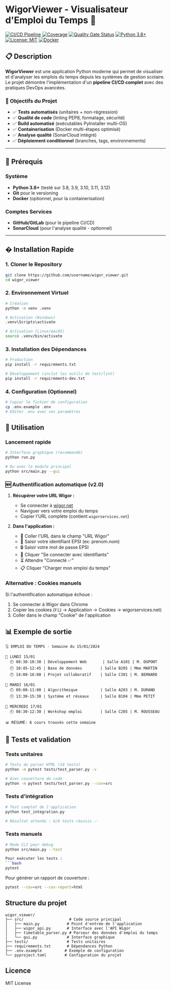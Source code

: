 # WigorViewer - Visualisateur d'Emploi du Temps 📅

[![CI/CD Pipeline](https://github.com/username/wigor_viewer/actions/workflows/ci.yml/badge.svg)](https://github.com/username/wigor_viewer/actions/workflows/ci.yml)
[![Coverage](https://img.shields.io/badge/coverage-85%25-brightgreen)](https://github.com/username/wigor_viewer/actions)
[![Quality Gate Status](https://sonarcloud.io/api/project_badges/measure?project=ZahamIzaz_emploi_temps_cicd&metric=alert_status)](https://sonarcloud.io/dashboard?id=ZahamIzaz_emploi_temps_cicd)
[![Python 3.8+](https://img.shields.io/badge/python-3.8+-blue.svg)](https://www.python.org/downloads/)
[![License: MIT](https://img.shields.io/badge/License-MIT-yellow.svg)](https://opensource.org/licenses/MIT)
[![Docker](https://img.shields.io/badge/docker-available-blue)](https://hub.docker.com/r/username/wigor-viewer)

## 📋 Description

**WigorViewer** est une application Python moderne qui permet de visualiser et d'analyser les emplois du temps depuis les systèmes de gestion scolaire. Le projet démontre l'implémentation d'un **pipeline CI/CD complet** avec des pratiques DevOps avancées.

### 🎯 Objectifs du Projet
- ✅ **Tests automatisés** (unitaires + non-régression)
- ✅ **Qualité de code** (linting PEP8, formatage, sécurité)
- ✅ **Build automatisé** (exécutables PyInstaller multi-OS)
- ✅ **Containerisation** (Docker multi-étapes optimisé)
- ✅ **Analyse qualité** (SonarCloud intégré)
- ✅ **Déploiement conditionnel** (branches, tags, environnements)

---

## 🔧 Prérequis

### Système
- **Python 3.8+** (testé sur 3.8, 3.9, 3.10, 3.11, 3.12)
- **Git** pour le versioning
- **Docker** (optionnel, pour la containerisation)

### Comptes Services
- **GitHub/GitLab** (pour le pipeline CI/CD)
- **SonarCloud** (pour l'analyse qualité - optionnel)

---

## � Installation Rapide

### 1. Cloner le Repository
```bash
git clone https://github.com/username/wigor_viewer.git
cd wigor_viewer
```

### 2. Environnement Virtuel
```bash
# Création
python -m venv .venv

# Activation (Windows)
.venv\Scripts\activate

# Activation (Linux/macOS) 
source .venv/bin/activate
```

### 3. Installation des Dépendances
```bash
# Production
pip install -r requirements.txt

# Développement (inclut les outils de test/lint)
pip install -r requirements-dev.txt
```

### 4. Configuration (Optionnel)
```bash
# Copier le fichier de configuration
cp .env.example .env
# Éditer .env avec vos paramètres
```

## 🚀 Utilisation

### Lancement rapide
```bash
# Interface graphique (recommandé)
python run.py

# Ou avec le module principal
python src/main.py --gui
```

### 🆕 Authentification automatique (v2.0)

1. **Récupérer votre URL Wigor :**
   - Se connecter à [wigor.net](https://wigor.net)
   - Naviguer vers votre emploi du temps
   - Copier l'URL complète (contient `wigorservices.net`)

2. **Dans l'application :**
   - 📝 Coller l'URL dans le champ "URL Wigor" 
   - 👤 Saisir votre identifiant EPSI (ex: prenom.nom)
   - 🔒 Saisir votre mot de passe EPSI
   - 🔑 Cliquer "Se connecter avec identifiants"
   - ⏳ Attendre "Connecté ✅"
   - 📋 Cliquer "Charger mon emploi du temps"

### Alternative : Cookies manuels
Si l'authentification automatique échoue :
1. Se connecter à Wigor dans Chrome
2. Copier les cookies (`F12` → Application → Cookies → wigorservices.net)
3. Coller dans le champ "Cookie" de l'application

## 📊 Exemple de sortie

```
🗓️ EMPLOI DU TEMPS - Semaine du 15/01/2024

📅 LUNDI 15/01
  🕘 08:30-10:30 | Développement Web       | Salle A101 | M. DUPONT
  🕙 10:45-12:45 | Base de données        | Salle B205 | Mme MARTIN
  🕐 14:00-16:00 | Projet collaboratif    | Salle C301 | M. BERNARD

📅 MARDI 16/01  
  🕘 09:00-11:00 | Algorithmique          | Salle A203 | M. DURAND
  🕒 13:30-15:30 | Système et réseaux     | Salle B104 | Mme PETIT
  
📅 MERCREDI 17/01
  🕘 08:30-12:30 | Workshop emploi        | Salle C205 | M. ROUSSEAU
  
📊 RÉSUMÉ: 6 cours trouvés cette semaine
```

## 🧪 Tests et validation

### Tests unitaires
```bash
# Tests du parser HTML (14 tests)  
python -m pytest tests/test_parser.py -v

# Avec couverture de code
python -m pytest tests/test_parser.py --cov=src
```

### Tests d'intégration
```bash
# Test complet de l'application
python test_integration.py

# Résultat attendu : 6/6 tests réussis ✅
```

### Tests manuels
```bash
# Mode CLI pour debug
python src/main.py --test

Pour exécuter les tests :
```bash
pytest
```

Pour générer un rapport de couverture :
```bash
pytest --cov=src --cov-report=html
```

## Structure du projet

```
wigor_viewer/
├── src/                    # Code source principal
│   ├── main.py            # Point d'entrée de l'application
│   ├── wigor_api.py       # Interface avec l'API Wigor
│   ├── timetable_parser.py # Parseur des données d'emploi du temps
│   └── gui.py             # Interface graphique
├── tests/                 # Tests unitaires
├── requirements.txt       # Dépendances Python
├── .env.example          # Exemple de configuration
└── pyproject.toml        # Configuration du projet
```

## Licence

MIT License
